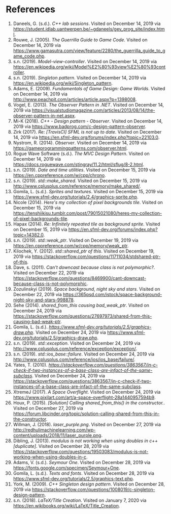 # References #
1. Daneels, G. (s.d.). *C++ lab sessions*. Visited on December 14, 2019 via https://student.idlab.uantwerpen.be/~gdaneels/gev_prog_site/index.html.
1. Rouwe, J. (2005). *The Guerrilla Guide to Game Code*. Visited on December 14, 2019 via https://www.gamasutra.com/view/feature/2280/the_guerrilla_guide_to_game_code.php.
1. s.n. (2019). *Model-view-controller*. Visited on December 14, 2019 via https://en.wikipedia.org/wiki/Model%E2%80%93view%E2%80%93controller.
1. s.n. (2019). *Singleton pattern*. Visited on December 14, 2019 via https://en.wikipedia.org/wiki/Singleton_pattern.
1. Adams, E. (2009). *Fundamentals of Game Design: Game Worlds*. Visited on December 14, 2019 via http://www.peachpit.com/articles/article.aspx?p=1398008.
1. Vogel, E. (2013). *The Observer Pattern in .NET*. Visited on December 14, 2019 via https://visualstudiomagazine.com/articles/2013/08/14/the-observer-pattern-in-net.aspx.
1. Mi-K (2018). *C++ - Design pattern - Observer*. Visited on December 14, 2019 via https://www.badprog.com/c-design-pattern-observer.
1. Zirk (2017). *Re: [TravisCI] SFML is not up to date*. Visited on December 14, 2019 via https://en.sfml-dev.org/forums/index.php?topic=22103.0.
1. Nystrom, R. (2014). *Observer*. Visited on December 14, 2019 via https://gameprogrammingpatterns.com/observer.html.
1. Rogue Wave Software (s.d.). *The MVC Design Pattern*. Visited on December 14, 2019 via https://docs.roguewave.com/stingray/11.2/html/sflug/8-2.html.
1. s.n. (2019). *Date and time utilities*. Visited on December 15, 2019 via https://en.cppreference.com/w/cpp/chrono. 
1. s.n. (2019). *std::make_shared*. Visited on December 15, 2019 via http://www.cplusplus.com/reference/memory/make_shared/.
1. Gomila, L. (s.d.). *Sprites and textures*. Visited on December 15, 2019 via https://www.sfml-dev.org/tutorials/2.4/graphics-sprite.php.
1. Nicole (2014). *Here's my collection of pixel backgrounds tile*. Visited on December 15, 2019 via https://tenshiikisu.tumblr.com/post/79015021080/heres-my-collection-of-pixel-backgrounds-tile. 
1. Hapax (2014). *Re: Infinitely repeated tile as background sprite*. Visited on December 15, 2019 via https://en.sfml-dev.org/forums/index.php?topic=14382.0.
1. s.n. (2019). *std::weak_ptr*. Visited on December 19, 2019 via https://en.cppreference.com/w/cpp/memory/weak_ptr. 
1. Kilochek, Y. (2012). *std::shared_ptr of this*. Visited on December 19, 2019 via https://stackoverflow.com/questions/11711034/stdshared-ptr-of-this. 
1. Dave, s. (2011). *Can't downcast because class is not polymorphic?*. Visited on December 22, 2019 via https://stackoverflow.com/questions/8469900/cant-downcast-because-class-is-not-polymorphic.
1. Zozulinskyi (2019). *Space background, night sky and stars*. Visited on December 22, 2019 via https://365psd.com/istock/space-background-night-sky-and-stars-998878.
1. Sehe (2014). *shared_from_this causing bad_weak_ptr*. Visited on December 24, 2019 via https://stackoverflow.com/questions/27697973/shared-from-this-causing-bad-weak-ptr. 
1. Gomila, L. (s.d.). *https://www.sfml-dev.org/tutorials/2.5/graphics-draw.php*. Visited on December 24, 2019 via https://www.sfml-dev.org/tutorials/2.5/graphics-draw.php.
1. s.n. (2019). *std::exception*. Visited on December 24, 2019 via http://www.cplusplus.com/reference/exception/exception/.
1. s.n. (2019). *std::ios_base::failure*. Visited on December 24, 2019 via http://www.cplusplus.com/reference/ios/ios_base/failure/.
1. Yates, T. (2010). *https://stackoverflow.com/questions/3863567/in-c-check-if-two-instances-of-a-base-class-are-infact-of-the-same-subclass*. Visited on December 24, 2019 via https://stackoverflow.com/questions/3863567/in-c-check-if-two-instances-of-a-base-class-are-infact-of-the-same-subclass.
1. XtremeJ (2017). *A Space Overflight*. Visited on December 24, 2019 via https://www.pixilart.com/art/a-space-overflight-28a1440957594b9.
1. Houx, P. (2015). *[Solution] Calling shared_from_this() in the constructor.*. Visited on December 27, 2019 via https://forum.libcinder.org/topic/solution-calling-shared-from-this-in-the-constructor.
1. Willman, J. (2018). *laser_purple.png*. Visited on December 27, 2019 via http://redhulimachinelearning.com/wp-content/uploads/2018/11/laser_purple.png.
1. Dibling, J. (2013). *modulus is not working when using doubles in c++ [duplicate]*. Visited on December 28, 2019 via https://stackoverflow.com/questions/19503083/modulus-is-not-working-when-using-doubles-in-c.
1. Adams, V. (s.d.). *Seymour One*. Visited on December 28, 2019 via https://fonts.google.com/specimen/Seymour+One.
1. Gomila, L. (s.d.). *Texts and fonts*. Visited on December 28, 2019 via https://www.sfml-dev.org/tutorials/2.5/graphics-text.php. 
1. York, M. (2009). *C++ Singleton design pattern*. Visited on December 28, 2019 via https://stackoverflow.com/questions/1008019/c-singleton-design-pattern. 
1. s.n. (2018). *LaTeX/Title Creation*. Visited on January 7, 2020 via https://en.wikibooks.org/wiki/LaTeX/Title_Creation.